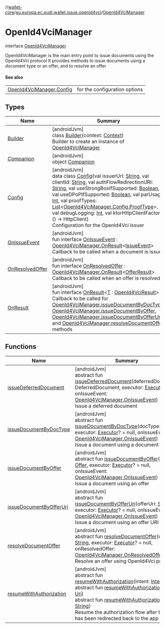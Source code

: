 //[wallet-core](../../../index.md)/[eu.europa.ec.eudi.wallet.issue.openid4vci](../index.md)/[OpenId4VciManager](index.md)

# OpenId4VciManager

interface [OpenId4VciManager](index.md)

OpenId4VciManager is the main entry point to issue documents using the OpenId4Vci protocol It provides methods to issue
documents using a document type or an offer, and to resolve an offer

#### See also

|                                              |                               |
|----------------------------------------------|-------------------------------|
| [OpenId4VciManager.Config](-config/index.md) | for the configuration options |

## Types

| Name                                           | Summary                                                                                                                                                                                                                                                                                                                                                                                                                                                                                                                                                                                                                                                                                                                                                                                                                                                                                                                                                                                                                                                                  |
|------------------------------------------------|--------------------------------------------------------------------------------------------------------------------------------------------------------------------------------------------------------------------------------------------------------------------------------------------------------------------------------------------------------------------------------------------------------------------------------------------------------------------------------------------------------------------------------------------------------------------------------------------------------------------------------------------------------------------------------------------------------------------------------------------------------------------------------------------------------------------------------------------------------------------------------------------------------------------------------------------------------------------------------------------------------------------------------------------------------------------------|
| [Builder](-builder/index.md)                   | [androidJvm]<br>class [Builder](-builder/index.md)(context: [Context](https://developer.android.com/reference/kotlin/android/content/Context.html))<br>Builder to create an instance of [OpenId4VciManager](index.md)                                                                                                                                                                                                                                                                                                                                                                                                                                                                                                                                                                                                                                                                                                                                                                                                                                                    |
| [Companion](-companion/index.md)               | [androidJvm]<br>object [Companion](-companion/index.md)                                                                                                                                                                                                                                                                                                                                                                                                                                                                                                                                                                                                                                                                                                                                                                                                                                                                                                                                                                                                                  |
| [Config](-config/index.md)                     | [androidJvm]<br>data class [Config](-config/index.md)(val issuerUrl: [String](https://kotlinlang.org/api/latest/jvm/stdlib/kotlin/-string/index.html), val clientId: [String](https://kotlinlang.org/api/latest/jvm/stdlib/kotlin/-string/index.html), val authFlowRedirectionURI: [String](https://kotlinlang.org/api/latest/jvm/stdlib/kotlin/-string/index.html), val useStrongBoxIfSupported: [Boolean](https://kotlinlang.org/api/latest/jvm/stdlib/kotlin/-boolean/index.html), val useDPoPIfSupported: [Boolean](https://kotlinlang.org/api/latest/jvm/stdlib/kotlin/-boolean/index.html), val parUsage: [Int](https://kotlinlang.org/api/latest/jvm/stdlib/kotlin/-int/index.html), val proofTypes: [List](https://kotlinlang.org/api/latest/jvm/stdlib/kotlin.collections/-list/index.html)&lt;[OpenId4VciManager.Config.ProofType](-config/-proof-type/index.md)&gt;, val debugLogging: [Int](https://kotlinlang.org/api/latest/jvm/stdlib/kotlin/-int/index.html), val ktorHttpClientFactory: () -&gt; HttpClient)<br>Configuration for the OpenId4Vci issuer |
| [OnIssueEvent](-on-issue-event/index.md)       | [androidJvm]<br>fun interface [OnIssueEvent](-on-issue-event/index.md) : [OpenId4VciManager.OnResult](-on-result/index.md)&lt;[IssueEvent](../-issue-event/index.md)&gt; <br>Callback to be called when a document is issued                                                                                                                                                                                                                                                                                                                                                                                                                                                                                                                                                                                                                                                                                                                                                                                                                                             |
| [OnResolvedOffer](-on-resolved-offer/index.md) | [androidJvm]<br>fun interface [OnResolvedOffer](-on-resolved-offer/index.md) : [OpenId4VciManager.OnResult](-on-result/index.md)&lt;[OfferResult](../-offer-result/index.md)&gt; <br>Callback to be called when an offer is resolved                                                                                                                                                                                                                                                                                                                                                                                                                                                                                                                                                                                                                                                                                                                                                                                                                                     |
| [OnResult](-on-result/index.md)                | [androidJvm]<br>fun interface [OnResult](-on-result/index.md)&lt;[T](-on-result/index.md) : [OpenId4VciResult](../-open-id4-vci-result/index.md)&gt;<br>Callback to be called for [OpenId4VciManager.issueDocumentByDocType](issue-document-by-doc-type.md), [OpenId4VciManager.issueDocumentByOffer](issue-document-by-offer.md), [OpenId4VciManager.issueDocumentByOfferUri](issue-document-by-offer-uri.md) and [OpenId4VciManager.resolveDocumentOffer](resolve-document-offer.md) methods                                                                                                                                                                                                                                                                                                                                                                                                                                                                                                                                                                           |

## Functions

| Name                                                      | Summary                                                                                                                                                                                                                                                                                                                                                                                                                                                                                                                                                                                        |
|-----------------------------------------------------------|------------------------------------------------------------------------------------------------------------------------------------------------------------------------------------------------------------------------------------------------------------------------------------------------------------------------------------------------------------------------------------------------------------------------------------------------------------------------------------------------------------------------------------------------------------------------------------------------|
| [issueDeferredDocument](issue-deferred-document.md)       | [androidJvm]<br>abstract fun [issueDeferredDocument](issue-deferred-document.md)(deferredDocument: DeferredDocument, executor: [Executor](https://developer.android.com/reference/kotlin/java/util/concurrent/Executor.html)?, onIssueEvent: [OpenId4VciManager.OnIssueEvent](-on-issue-event/index.md))<br>Issue a deferred document                                                                                                                                                                                                                                                          |
| [issueDocumentByDocType](issue-document-by-doc-type.md)   | [androidJvm]<br>abstract fun [issueDocumentByDocType](issue-document-by-doc-type.md)(docType: [String](https://kotlinlang.org/api/latest/jvm/stdlib/kotlin/-string/index.html), executor: [Executor](https://developer.android.com/reference/kotlin/java/util/concurrent/Executor.html)? = null, onIssueEvent: [OpenId4VciManager.OnIssueEvent](-on-issue-event/index.md))<br>Issue a document using a document type                                                                                                                                                                           |
| [issueDocumentByOffer](issue-document-by-offer.md)        | [androidJvm]<br>abstract fun [issueDocumentByOffer](issue-document-by-offer.md)(offer: [Offer](../-offer/index.md), executor: [Executor](https://developer.android.com/reference/kotlin/java/util/concurrent/Executor.html)? = null, onIssueEvent: [OpenId4VciManager.OnIssueEvent](-on-issue-event/index.md))<br>Issue a document using an offer                                                                                                                                                                                                                                              |
| [issueDocumentByOfferUri](issue-document-by-offer-uri.md) | [androidJvm]<br>abstract fun [issueDocumentByOfferUri](issue-document-by-offer-uri.md)(offerUri: [String](https://kotlinlang.org/api/latest/jvm/stdlib/kotlin/-string/index.html), executor: [Executor](https://developer.android.com/reference/kotlin/java/util/concurrent/Executor.html)? = null, onIssueEvent: [OpenId4VciManager.OnIssueEvent](-on-issue-event/index.md))<br>Issue a document using an offer URI                                                                                                                                                                           |
| [resolveDocumentOffer](resolve-document-offer.md)         | [androidJvm]<br>abstract fun [resolveDocumentOffer](resolve-document-offer.md)(offerUri: [String](https://kotlinlang.org/api/latest/jvm/stdlib/kotlin/-string/index.html), executor: [Executor](https://developer.android.com/reference/kotlin/java/util/concurrent/Executor.html)? = null, onResolvedOffer: [OpenId4VciManager.OnResolvedOffer](-on-resolved-offer/index.md))<br>Resolve an offer using OpenId4Vci protocol                                                                                                                                                                   |
| [resumeWithAuthorization](resume-with-authorization.md)   | [androidJvm]<br>abstract fun [resumeWithAuthorization](resume-with-authorization.md)(intent: [Intent](https://developer.android.com/reference/kotlin/android/content/Intent.html))<br>abstract fun [resumeWithAuthorization](resume-with-authorization.md)(uri: [Uri](https://developer.android.com/reference/kotlin/android/net/Uri.html))<br>abstract fun [resumeWithAuthorization](resume-with-authorization.md)(uri: [String](https://kotlinlang.org/api/latest/jvm/stdlib/kotlin/-string/index.html))<br>Resume the authorization flow after the user has been redirected back to the app |
